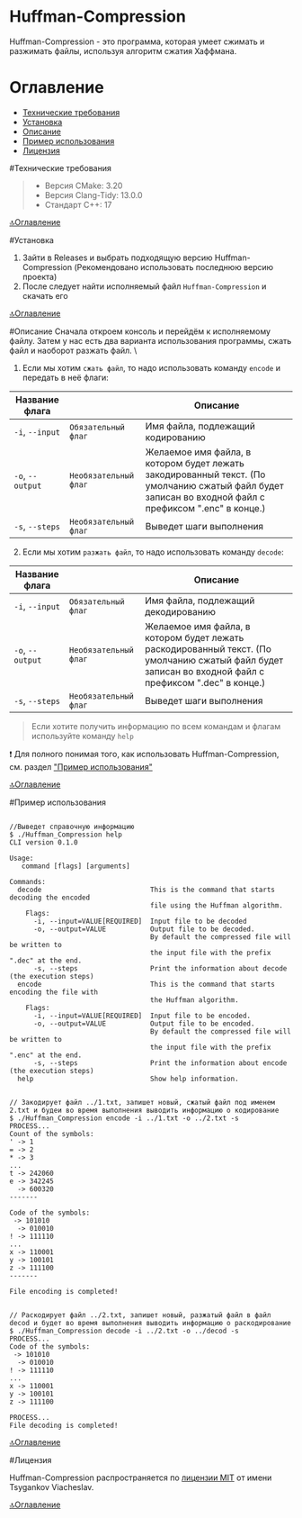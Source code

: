 # Huffman-Compression

Huffman-Compression - это программа, которая умеет сжимать и разжимать файлы, используя алгоритм сжатия Хаффмана.

# Оглавление

- [Технические требования](#технические-требования)
- [Установка](#установка)
- [Описание](#описание)
- [Пример использования](#пример-использования)
- [Лицензия](#лицензия)


#Технические требования

> - Версия CMake: 3.20
> - Версия Clang-Tidy: 13.0.0
> - Стандарт C++: 17

[🔝Оглавление](#оглавление)


#Установка

1. Зайти в Releases и выбрать подходящую версию Huffman-Compression (Рекомендовано использовать последнюю версию проекта)
2. После следует найти исполняемый файл `Huffman-Compression` и скачать его

[🔝Оглавление](#оглавление)


#Описание
Сначала откроем консоль и перейдём к исполняемому файлу. 
Затем у нас есть два варианта использования программы, сжать файл и наоборот разжать файл. \
1. Если мы хотим `сжать файл`, то надо использовать команду `encode` и передать в неё флаги:

| Название флага  |                       | Описание                                                                                                                                              |
|-----------------|-----------------------|-------------------------------------------------------------------------------------------------------------------------------------------------------|
| `-i`, `--input` | `Обязательный флаг`   | Имя файла, подлежащий кодированию                                                                                                                   |
| `-o`, `--output`| `Необязательный флаг` | Желаемое имя файла, в котором будет лежать закодированный текст. (По умолчанию сжатый файл будет записан во входной файл с префиксом ".enc" в конце.) |
| `-s`, `--steps` | `Необязательный флаг` | Выведет шаги выполнения                                                                                                                               |

2. Если мы хотим `разжать файл`, то надо использовать команду `decode`:

| Название флага  |                       | Описание                                                                                                                                               |
|-----------------|-----------------------|--------------------------------------------------------------------------------------------------------------------------------------------------------|
| `-i`, `--input` | `Обязательный флаг`   | Имя файла, подлежащий декодированию                                                                                                                    |
| `-o`, `--output`| `Необязательный флаг` | Желаемое имя файла, в котором будет лежать раскодированный текст. (По умолчанию сжатый файл будет записан во входной файл с префиксом ".dec" в конце.) |
| `-s`, `--steps` | `Необязательный флаг` | Выведет шаги выполнения                                                                                                                                |

> Если хотите получить информацию по всем командам и флагам используйте команду `help`

❗ Для полного понимая того, как использовать Huffman-Compression, см. раздел ["Пример использования"](#пример-использования)

[🔝Оглавление](#оглавление)


#Пример использования
```

//Выведет справочную информацию
$ ./Huffman_Compression help
CLI version 0.1.0

Usage:
   command [flags] [arguments]

Commands:
  decode                           This is the command that starts decoding the encoded 
                                   file using the Huffman algorithm. 
    Flags:
      -i, --input=VALUE[REQUIRED]  Input file to be decoded
      -o, --output=VALUE           Output file to be decoded.  
                                   By default the compressed file will be written to 
                                   the input file with the prefix ".dec" at the end. 
      -s, --steps                  Print the information about decode (the execution steps) 
  encode                           This is the command that starts encoding the file with 
                                   the Huffman algorithm. 
    Flags:
      -i, --input=VALUE[REQUIRED]  Input file to be encoded.
      -o, --output=VALUE           Output file to be encoded.  
                                   By default the compressed file will be written to 
                                   the input file with the prefix ".enc" at the end. 
      -s, --steps                  Print the information about encode (the execution steps) 
  help                             Show help information.
  
  
// Закодирует файл ../1.txt, запишет новый, сжатый файл под именем 2.txt и будеи во время выполнения выводить информацию о кодирование 
$ ./Huffman_Compression encode -i ../1.txt -o ../2.txt -s
PROCESS...
Count of the symbols:
' -> 1
= -> 2
* -> 3
...
t -> 242060
e -> 342245
  -> 600320
-------

Code of the symbols:
 -> 101010
  -> 010010
! -> 111110
...
x -> 110001
y -> 100101
z -> 111100
-------

File encoding is completed! 


// Раскодирует файл ../2.txt, запишет новый, разжатый файл в файл decod и будет во время выполнения выводить информацию о раскодирование
$ ./Huffman_Compression decode -i ../2.txt -o ../decod -s
PROCESS...
Code of the symbols:
 -> 101010
  -> 010010
! -> 111110
...
x -> 110001
y -> 100101
z -> 111100

PROCESS...
File decoding is completed!
```

[🔝Оглавление](#оглавление)

#Лицензия

Huffman-Compression распространяется по [лицензии MIT](https://github.com/Tsygankov-Slava/Huffman-Compression/blob/main/LICENSE) от имени Tsygankov Viacheslav.

[🔝Оглавление](#оглавление)
